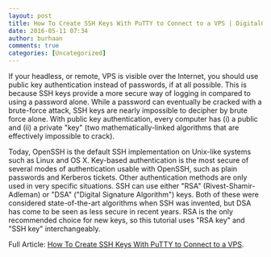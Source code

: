 ```yaml
---
layout: post
title: How To Create SSH Keys With PuTTY to Connect to a VPS | DigitalOcean
date: 2016-05-11 07:34
author: burhaan
comments: true
categories: [Uncategorized]
---
```

If your headless, or remote, VPS is visible over the Internet, you should use public key authentication instead of passwords, if at all possible. This is because SSH keys provide a more secure way of logging in compared to using a password alone. While a password can eventually be cracked with a brute-force attack, SSH keys are nearly impossible to decipher by brute force alone. With public key authentication, every computer has (i) a public and (ii) a private "key" (two mathematically-linked algorithms that are effectively impossible to crack).

Today, OpenSSH is the default SSH implementation on Unix-like systems such as Linux and OS X. Key-based authentication is the most secure of several modes of authentication usable with OpenSSH, such as plain passwords and Kerberos tickets. Other authentication methods are only used in very specific situations. SSH can use either "RSA" (Rivest-Shamir-Adleman) or "DSA" ("Digital Signature Algorithm") keys. Both of these were considered state-of-the-art algorithms when SSH was invented, but DSA has come to be seen as less secure in recent years. RSA is the only recommended choice for new keys, so this tutorial uses "RSA key" and "SSH key" interchangeably.

Full Article: <a href='https://www.digitalocean.com/community/tutorials/how-to-create-ssh-keys-with-putty-to-connect-to-a-vps' target='_blank'>How To Create SSH Keys With PuTTY to Connect to a VPS</a>.
